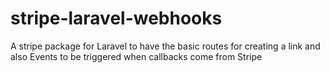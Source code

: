 # stripe-laravel-webhooks
A stripe package for Laravel to have the basic routes for creating a link and also Events to be triggered when callbacks come from Stripe
